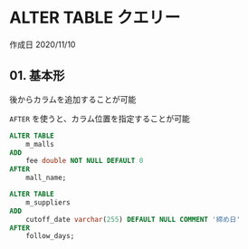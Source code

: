 # ALTER TABLE クエリー

作成日 2020/11/10

## 01. 基本形

後からカラムを追加することが可能

`AFTER` を使うと、カラム位置を指定することが可能

```sql
ALTER TABLE
    m_malls
ADD
    fee double NOT NULL DEFAULT 0
AFTER
    mall_name;

ALTER TABLE
    m_suppliers
ADD
    cutoff_date varchar(255) DEFAULT NULL COMMENT '締め日'
AFTER
    follow_days;
```
